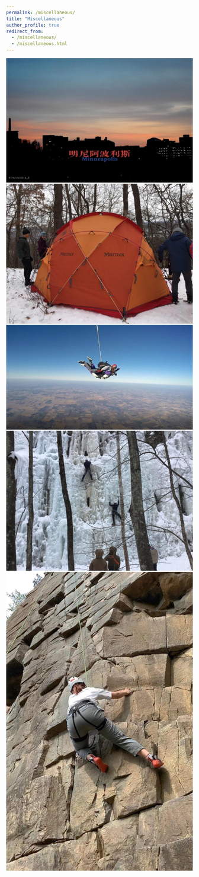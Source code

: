 ```yaml
---
permalink: /miscellaneous/
title: "Miscellaneous"
author_profile: true
redirect_from: 
  - /miscellaneous/
  - /miscellaneous.html
---
```


<img src="/images/Minneapolis.jpg"/>

<img src="/images/winter_camping.jpg"/>

<img src="/images/sky_diving.jpg"/>

<img src="/images/ice_climbing.jpg"/>

<img src="/images/rock_climbing.jpg"/>
